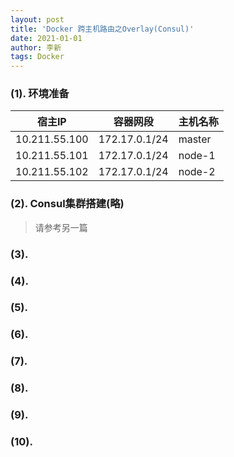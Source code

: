 ```yaml
---
layout: post
title: 'Docker 跨主机路由之Overlay(Consul)'
date: 2021-01-01
author: 李新
tags: Docker
---
```


### (1).  环境准备

|  宿主IP         | 容器网段       | 主机名称     |
|  ----          | ----          |   ----      |
| 10.211.55.100  | 172.17.0.1/24 |  master     |
| 10.211.55.101  | 172.17.0.1/24 |  node-1     |
| 10.211.55.102  | 172.17.0.1/24 |  node-2     |

### (2). Consul集群搭建(略)
> 请参考另一篇

### (3). 

### (4). 

### (5). 

### (6). 

### (7). 

### (8). 

### (9). 

### (10). 
